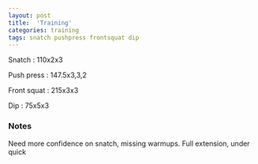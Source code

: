 ```yaml
---
layout: post
title:  'Training'
categories: training
tags: snatch pushpress frontsquat dip
---
```


Snatch :   110x2x3

Push press  : 147.5x3,3,2

Front squat   :   215x3x3

Dip      :   75x5x3

### Notes

Need more confidence on snatch, missing warmups. Full extension, under quick
